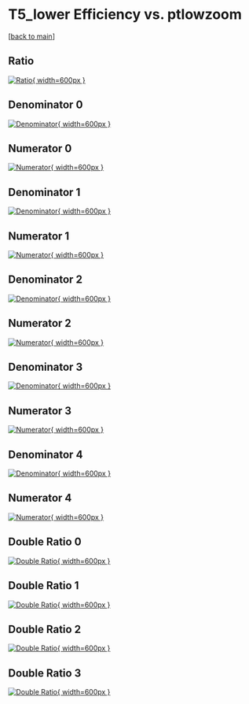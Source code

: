 # T5_lower Efficiency vs. ptlowzoom

[[back to main](./)]



## Ratio

[![Ratio](../mtv/var/T5_lower_loweta_211_1_eff_ptlowzoom.png){ width=600px }](../mtv/var/T5_lower_loweta_211_1_eff_ptlowzoom.pdf)

## Denominator 0

[![Denominator](../mtv/den/T5_lower_loweta_211_1_eff_ptlowzoom_den0.png){ width=600px }](../mtv/den/T5_lower_loweta_211_1_eff_ptlowzoom_den0.pdf)

## Numerator 0

[![Numerator](../mtv/num/T5_lower_loweta_211_1_eff_ptlowzoom_num0.png){ width=600px }](../mtv/num/T5_lower_loweta_211_1_eff_ptlowzoom_num0.pdf)

## Denominator 1

[![Denominator](../mtv/den/T5_lower_loweta_211_1_eff_ptlowzoom_den1.png){ width=600px }](../mtv/den/T5_lower_loweta_211_1_eff_ptlowzoom_den1.pdf)

## Numerator 1

[![Numerator](../mtv/num/T5_lower_loweta_211_1_eff_ptlowzoom_num1.png){ width=600px }](../mtv/num/T5_lower_loweta_211_1_eff_ptlowzoom_num1.pdf)

## Denominator 2

[![Denominator](../mtv/den/T5_lower_loweta_211_1_eff_ptlowzoom_den2.png){ width=600px }](../mtv/den/T5_lower_loweta_211_1_eff_ptlowzoom_den2.pdf)

## Numerator 2

[![Numerator](../mtv/num/T5_lower_loweta_211_1_eff_ptlowzoom_num2.png){ width=600px }](../mtv/num/T5_lower_loweta_211_1_eff_ptlowzoom_num2.pdf)

## Denominator 3

[![Denominator](../mtv/den/T5_lower_loweta_211_1_eff_ptlowzoom_den3.png){ width=600px }](../mtv/den/T5_lower_loweta_211_1_eff_ptlowzoom_den3.pdf)

## Numerator 3

[![Numerator](../mtv/num/T5_lower_loweta_211_1_eff_ptlowzoom_num3.png){ width=600px }](../mtv/num/T5_lower_loweta_211_1_eff_ptlowzoom_num3.pdf)

## Denominator 4

[![Denominator](../mtv/den/T5_lower_loweta_211_1_eff_ptlowzoom_den4.png){ width=600px }](../mtv/den/T5_lower_loweta_211_1_eff_ptlowzoom_den4.pdf)

## Numerator 4

[![Numerator](../mtv/num/T5_lower_loweta_211_1_eff_ptlowzoom_num4.png){ width=600px }](../mtv/num/T5_lower_loweta_211_1_eff_ptlowzoom_num4.pdf)

## Double Ratio 0

[![Double Ratio](../mtv/ratio/T5_lower_loweta_211_1_eff_ptlowzoom_ratio0.png){ width=600px }](../mtv/ratio/T5_lower_loweta_211_1_eff_ptlowzoom_ratio0.pdf)

## Double Ratio 1

[![Double Ratio](../mtv/ratio/T5_lower_loweta_211_1_eff_ptlowzoom_ratio1.png){ width=600px }](../mtv/ratio/T5_lower_loweta_211_1_eff_ptlowzoom_ratio1.pdf)

## Double Ratio 2

[![Double Ratio](../mtv/ratio/T5_lower_loweta_211_1_eff_ptlowzoom_ratio2.png){ width=600px }](../mtv/ratio/T5_lower_loweta_211_1_eff_ptlowzoom_ratio2.pdf)

## Double Ratio 3

[![Double Ratio](../mtv/ratio/T5_lower_loweta_211_1_eff_ptlowzoom_ratio3.png){ width=600px }](../mtv/ratio/T5_lower_loweta_211_1_eff_ptlowzoom_ratio3.pdf)


